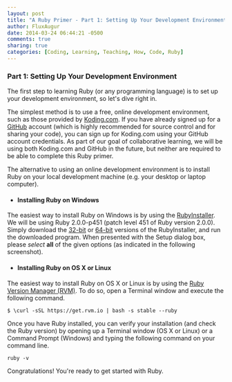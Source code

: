```yaml
---
layout: post
title: "A Ruby Primer - Part 1: Setting Up Your Development Environment"
author: FluxAugur
date: 2014-03-24 06:44:21 -0500
comments: true
sharing: true
categories: [Coding, Learning, Teaching, How, Code, Ruby]
---
```

### Part 1: Setting Up Your Development Environment

The first step to learning Ruby (or any programming language) is to set up your development environment, so let's dive right in.

The simplest method is to use a free, online development environment, such as those provided by [Koding.com](https://koding.com/R/nathanialmcconnell). If you have already signed up for a [GitHub](https://github.com/) account (which is highly recommended for source control and for sharing your code), you can sign up for Koding.com using your GitHub account credentials. As part of our goal of collaborative learning, we will be using both Koding.com and GitHub in the future, but neither are required to be able to complete this Ruby primer.

The alternative to using an online development environment is to install Ruby on your local development machine (e.g. your desktop or laptop computer).

- #### Installing Ruby on Windows
The easiest way to install Ruby on Windows is by using the [RubyInstaller](http://rubyinstaller.org/). We will be using Ruby 2.0.0-p451 (patch level 451 of Ruby version 2.0.0). Simply download the [32-bit](http://dl.bintray.com/oneclick/rubyinstaller/rubyinstaller-2.0.0-p451.exe?direct) or [64-bit](http://dl.bintray.com/oneclick/rubyinstaller/rubyinstaller-2.0.0-p451-x64.exe?direct) versions of the RubyInstaller, and run the downloaded program. When presented with the Setup dialog box, please *select* **all** of the given options (as indicated in the following screenshot).

- #### Installing Ruby on OS X or Linux
The easiest way to install Ruby on OS X or Linux is by using the [Ruby Version Manager (RVM)](http://rvm.io/). To do so, open a Terminal window and execute the following command.
```
$ \curl -sSL https://get.rvm.io | bash -s stable --ruby
```

Once you have Ruby installed, you can verify your installation (and check the Ruby version) by opening up a Terminal window (OS X or Linux) or a Command Prompt (Windows) and typing the following command on your command line.
```
ruby -v
```

Congratulations! You're ready to get started with Ruby.